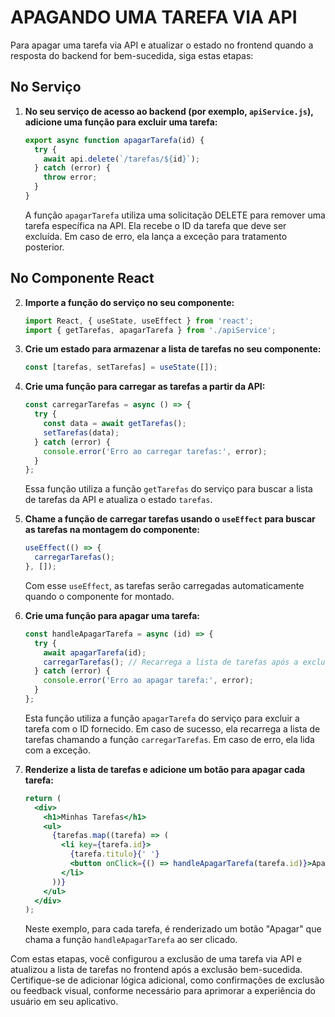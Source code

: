 # APAGANDO UMA TAREFA VIA API
Para apagar uma tarefa via API e atualizar o estado no frontend quando a resposta do backend for bem-sucedida, siga estas etapas:

## No Serviço
1. **No seu serviço de acesso ao backend (por exemplo, `apiService.js`), adicione uma função para excluir uma tarefa:**

   ```jsx
   export async function apagarTarefa(id) {
     try {
       await api.delete(`/tarefas/${id}`);
     } catch (error) {
       throw error;
     }
   }
   ```

   A função `apagarTarefa` utiliza uma solicitação DELETE para remover uma tarefa específica na API. Ela recebe o ID da tarefa que deve ser excluída. Em caso de erro, ela lança a exceção para tratamento posterior.

## No Componente React
2. **Importe a função do serviço no seu componente:**

   ```jsx
   import React, { useState, useEffect } from 'react';
   import { getTarefas, apagarTarefa } from './apiService';
   ```

3. **Crie um estado para armazenar a lista de tarefas no seu componente:**

   ```jsx
   const [tarefas, setTarefas] = useState([]);
   ```

4. **Crie uma função para carregar as tarefas a partir da API:**

   ```jsx
   const carregarTarefas = async () => {
     try {
       const data = await getTarefas();
       setTarefas(data);
     } catch (error) {
       console.error('Erro ao carregar tarefas:', error);
     }
   };
   ```

   Essa função utiliza a função `getTarefas` do serviço para buscar a lista de tarefas da API e atualiza o estado `tarefas`.

5. **Chame a função de carregar tarefas usando o `useEffect` para buscar as tarefas na montagem do componente:**

   ```jsx
   useEffect(() => {
     carregarTarefas();
   }, []);
   ```

   Com esse `useEffect`, as tarefas serão carregadas automaticamente quando o componente for montado.

6. **Crie uma função para apagar uma tarefa:**

   ```jsx
   const handleApagarTarefa = async (id) => {
     try {
       await apagarTarefa(id);
       carregarTarefas(); // Recarrega a lista de tarefas após a exclusão bem-sucedida
     } catch (error) {
       console.error('Erro ao apagar tarefa:', error);
     }
   };
   ```

   Esta função utiliza a função `apagarTarefa` do serviço para excluir a tarefa com o ID fornecido. Em caso de sucesso, ela recarrega a lista de tarefas chamando a função `carregarTarefas`. Em caso de erro, ela lida com a exceção.

7. **Renderize a lista de tarefas e adicione um botão para apagar cada tarefa:**

   ```jsx
   return (
     <div>
       <h1>Minhas Tarefas</h1>
       <ul>
         {tarefas.map((tarefa) => (
           <li key={tarefa.id}>
             {tarefa.titulo}{' '}
             <button onClick={() => handleApagarTarefa(tarefa.id)}>Apagar</button>
           </li>
         ))}
       </ul>
     </div>
   );
   ```

   Neste exemplo, para cada tarefa, é renderizado um botão "Apagar" que chama a função `handleApagarTarefa` ao ser clicado.

Com estas etapas, você configurou a exclusão de uma tarefa via API e atualizou a lista de tarefas no frontend após a exclusão bem-sucedida. Certifique-se de adicionar lógica adicional, como confirmações de exclusão ou feedback visual, conforme necessário para aprimorar a experiência do usuário em seu aplicativo.